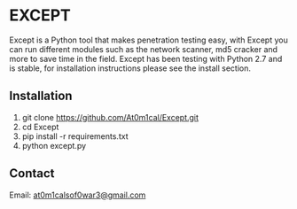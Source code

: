 # EXCEPT
Except is a Python tool that makes penetration testing easy, with Except you can run different modules such as the network scanner, md5 cracker and more to save time in the field. Except has been testing with Python 2.7 and is stable, for installation instructions please see the install section.

## Installation

 1. git clone https://github.com/At0m1cal/Except.git
 2. cd Except
 3. pip install -r requirements.txt
 4. python except.py

## Contact

Email: at0m1calsof0war3@gmail.com
